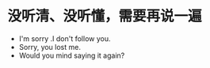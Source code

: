 # 没听清、没听懂，需要再说一遍
- I'm sorry .I don't follow you.
- Sorry, you lost me.
- Would you mind saying it again?